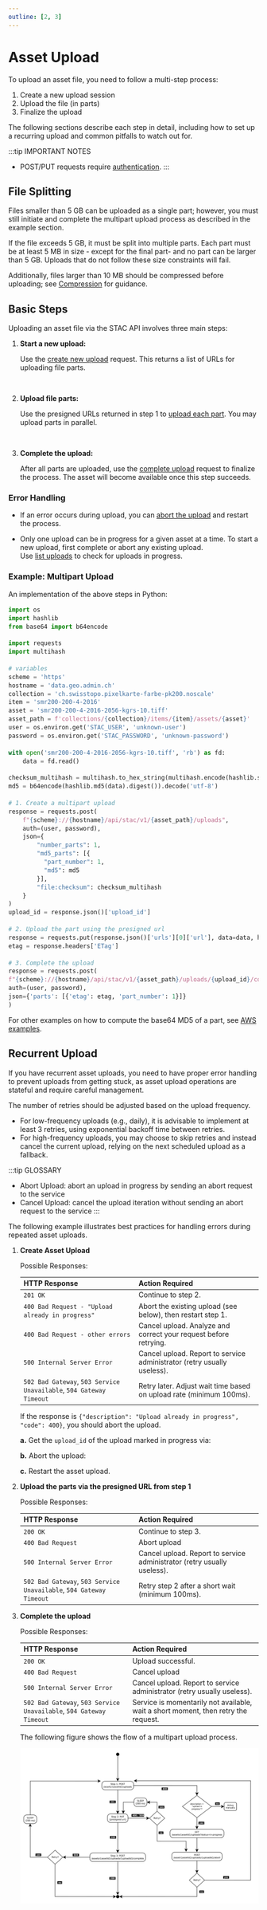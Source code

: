 ```yaml
---
outline: [2, 3]
---
```


# Asset Upload

To upload an asset file, you need to follow a multi-step process:

1. Create a new upload session
2. Upload the file (in parts)
3. Finalize the upload

The following sections describe each step in detail, including how to set up a recurring upload and common pitfalls to watch out for.

:::tip IMPORTANT NOTES

- POST/PUT requests require [authentication](/download-data/stac-api/authentication).
  :::

## File Splitting

Files smaller than 5 GB can be uploaded as a single part; however, you must still initiate and complete the multipart upload process as described in the example section.

If the file exceeds 5 GB, it must be split into multiple parts. Each part must be at least 5 MB in size - except for the final part- and no part can be larger than 5 GB. Uploads that do not follow these size constraints will fail.

Additionally, files larger than 10 MB should be compressed before uploading; see [Compression](/download-data/stac-api/compression) for guidance.

## Basic Steps

Uploading an asset file via the STAC API involves three main steps:

1. **Start a new upload:**

   Use the [create new upload](https://data.geo.admin.ch/api/stac/static/spec/v1/apitransactional.html#tag/Asset-Upload-Management/operation/createAssetUpload) request. This returns a list of URLs for uploading file parts.

    <ApiCodeBlock url="https://data.geo.admin.ch/api/stac/v1/collections/{collection}/items/{item}/assets/{asset}/uploads" method="POST" />

<br/>

2. **Upload file parts:**

   Use the presigned URLs returned in step 1 to [upload each part](https://data.geo.admin.ch/api/stac/static/spec/v1/apitransactional.html#tag/Asset-Upload-Management/operation/uploadAssetFilePart). You may upload parts in parallel.

    <ApiCodeBlock url="/storage-prefix/{presignedUrl}" method="PUT" />

<br/>

3. **Complete the upload:**

   After all parts are uploaded, use the [complete upload](https://data.geo.admin.ch/api/stac/static/spec/v1/apitransactional.html#tag/Asset-Upload-Management/operation/completeMultipartUpload) request to finalize the process. The asset will become available once this step succeeds.

    <ApiCodeBlock url="https://data.geo.admin.ch/api/stac/v1/collections/{collection}/items/{item}/assets/{asset}/uploads/{upload_id}/complete" method="POST" />

### Error Handling

- If an error occurs during upload, you can [abort the upload](https://data.geo.admin.ch/api/stac/static/spec/v1/apitransactional.html#tag/Asset-Upload-Management/operation/abortMultipartUpload) and restart the process.

  <ApiCodeBlock url="https://data.geo.admin.ch/api/stac/v1/collections/{collection}/items/{item}/assets/{asset}/uploads/{upload_id}/abort" method="POST" />

- Only one upload can be in progress for a given asset at a time. To start a new upload, first complete or abort any existing upload.  
  Use [list uploads](https://data.geo.admin.ch/api/stac/static/spec/v1/apitransactional.html#tag/Asset-Upload-Management/operation/getAssetUploads) to check for uploads in progress.

  <ApiCodeBlock url="https://data.geo.admin.ch/api/stac/v1/collections/{collectionId}/items/{featureId}/assets/{assetId}/uploads" method="GET" />

### Example: Multipart Upload

An implementation of the above steps in Python:

```python
import os
import hashlib
from base64 import b64encode

import requests
import multihash

# variables
scheme = 'https'
hostname = 'data.geo.admin.ch'
collection = 'ch.swisstopo.pixelkarte-farbe-pk200.noscale'
item = 'smr200-200-4-2016'
asset = 'smr200-200-4-2016-2056-kgrs-10.tiff'
asset_path = f'collections/{collection}/items/{item}/assets/{asset}'
user = os.environ.get('STAC_USER', 'unknown-user')
password = os.environ.get('STAC_PASSWORD', 'unknown-password')

with open('smr200-200-4-2016-2056-kgrs-10.tiff', 'rb') as fd:
    data = fd.read()

checksum_multihash = multihash.to_hex_string(multihash.encode(hashlib.sha256(data).digest(), 'sha2-256'))
md5 = b64encode(hashlib.md5(data).digest()).decode('utf-8')

# 1. Create a multipart upload
response = requests.post(
    f"{scheme}://{hostname}/api/stac/v1/{asset_path}/uploads",
    auth=(user, password),
    json={
        "number_parts": 1,
        "md5_parts": [{
          "part_number": 1,
          "md5": md5
        }],
        "file:checksum": checksum_multihash
    }
)
upload_id = response.json()['upload_id']

# 2. Upload the part using the presigned url
response = requests.put(response.json()['urls'][0]['url'], data=data, headers={'Content-MD5': md5})
etag = response.headers['ETag']

# 3. Complete the upload
response = requests.post(
f"{scheme}://{hostname}/api/stac/v1/{asset_path}/uploads/{upload_id}/complete",
auth=(user, password),
json={'parts': [{'etag': etag, 'part_number': 1}]}
)
```

For other examples on how to compute the base64 MD5 of a part, see [AWS examples](https://aws.amazon.com/premiumsupport/knowledge-center/data-integrity-s3/).

## Recurrent Upload

If you have recurrent asset uploads, you need to have proper error handling to prevent uploads from getting stuck, as asset upload operations are stateful and require careful management.

The number of retries should be adjusted based on the upload frequency.

- For low-frequency uploads (e.g., daily), it is advisable to implement at least 3 retries, using exponential backoff time between retries.
- For high-frequency uploads, you may choose to skip retries and instead cancel the current upload, relying on the next scheduled upload as a fallback.

:::tip GLOSSARY

- Abort Upload: abort an upload in progress by sending an abort request to the service
- Cancel Upload: cancel the upload iteration without sending an abort request to the service
  :::

The following example illustrates best practices for handling errors during repeated asset uploads.

1.  **Create Asset Upload**

     <ApiCodeBlock url="https://data.geo.admin.ch/api/stac/v1/collections/{collection}/items/{item}/assets/{asset}/uploads" method="POST" />

    Possible Responses:

    | HTTP Response                                                       | Action Required                                                         |
    | ------------------------------------------------------------------- | ----------------------------------------------------------------------- |
    | `201 OK`                                                            | Continue to step 2.                                                     |
    | `400 Bad Request - "Upload already in progress"`                    | Abort the existing upload (see below), then restart step 1.             |
    | `400 Bad Request - other errors`                                    | Cancel upload. Analyze and correct your request before retrying.        |
    | `500 Internal Server Error`                                         | Cancel upload. Report to service administrator (retry usually useless). |
    | `502 Bad Gateway`, `503 Service Unavailable`, `504 Gateway Timeout` | Retry later. Adjust wait time based on upload rate (minimum 100ms).     |

    If the response is `{"description": "Upload already in progress", "code": 400}`, you should abort the upload.

    **a.** Get the `upload_id` of the upload marked in progress via:

      <ApiCodeBlock url="https://data.geo.admin.ch/api/stac/v1/collections/{collection}/items/{item}/assets/{asset}/uploads?status=in-progress" method="GET" />

    **b.** Abort the upload:

     <ApiCodeBlock url="https://data.geo.admin.ch/api/stac/v1/collections/{collection}/items/{item}/assets/{asset}/uploads/{upload_id}/abort" method="POST" />

    **c.** Restart the asset upload.

2.  **Upload the parts via the presigned URL from step 1**

      <ApiCodeBlock url="{presigned_url}" method="PUT" />

    Possible Responses:

    | HTTP Response                                                       | Action Required                                                         |
    | ------------------------------------------------------------------- | ----------------------------------------------------------------------- |
    | `200 OK`                                                            | Continue to step 3.                                                     |
    | `400 Bad Request`                                                   | Abort upload                                                            |
    | `500 Internal Server Error`                                         | Cancel upload. Report to service administrator (retry usually useless). |
    | `502 Bad Gateway`, `503 Service Unavailable`, `504 Gateway Timeout` | Retry step 2 after a short wait (minimum 100ms).                        |

3.  **Complete the upload**

    <ApiCodeBlock url="https://data.geo.admin.ch/api/stac/v1/collections/{collection}/items/{item}/assets/{asset}/uploads/{upload_id}/complete" method="POST" />

    Possible Responses:

    | HTTP Response                                                       | Action Required                                                                    |
    | ------------------------------------------------------------------- | ---------------------------------------------------------------------------------- |
    | `200 OK`                                                            | Upload successful.                                                                 |
    | `400 Bad Request`                                                   | Cancel upload                                                                      |
    | `500 Internal Server Error`                                         | Cancel upload. Report to service administrator (retry usually useless).            |
    | `502 Bad Gateway`, `503 Service Unavailable`, `504 Gateway Timeout` | Service is momentarily not available, wait a short moment, then retry the request. |

    The following figure shows the flow of a multipart upload process.

    <img src="../../static/service-stac-upload-process.svg" />
